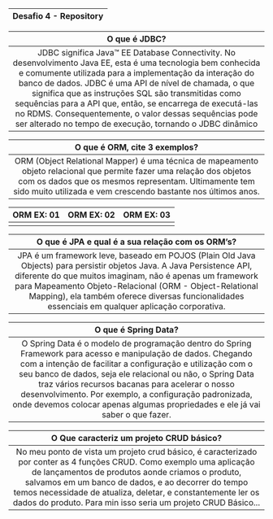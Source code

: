 | Desafio 4 - Repository | 
|:----------------------:|

| O que é JDBC? |
|:----:|
|    JDBC significa Java™ EE Database Connectivity. No desenvolvimento Java EE, esta é uma tecnologia bem conhecida e comumente utilizada para a implementação da interação do banco de dados. JDBC é uma API de nível de chamada, o que significa que as instruções SQL são transmitidas como sequências para a API que, então, se encarrega de executá-las no RDMS. Consequentemente, o valor dessas sequências pode ser alterado no tempo de execução, tornando o JDBC dinâmico  |


|O que é ORM, cite 3 exemplos? |
|:------------------------:|
|ORM (Object Relational Mapper) é uma técnica de mapeamento objeto relacional que permite fazer uma relação dos objetos com os dados que os mesmos representam. Ultimamente tem sido muito utilizada e vem crescendo bastante nos últimos anos.                          |

| ORM EX: 01 | ORM EX: 02 | ORM EX: 03 |
|------------|------------|------------|
|            |            |            |


| O que é JPA e qual é a sua relação com os ORM’s? |
|:----:|
|JPA é um framework leve, baseado em POJOS (Plain Old Java Objects) para persistir objetos Java. A Java Persistence API, diferente do que muitos imaginam, não é apenas um framework para Mapeamento Objeto-Relacional (ORM - Object-Relational Mapping), ela também oferece diversas funcionalidades essenciais em qualquer aplicação corporativa.            |



|  O que é Spring Data? |
|:----:|
|O Spring Data é o modelo de programação dentro do Spring Framework para acesso e manipulação de dados. Chegando com a intenção de facilitar a configuração e utilização com o seu banco de dados, seja ele relacional ou não, o Spring Data traz vários recursos bacanas para acelerar o nosso desenvolvimento. Por exemplo, a configuração padronizada, onde devemos colocar apenas algumas propriedades e ele já vai saber o que fazer.|

|  O Que caracteriz um projeto CRUD básico? |
|:----:|
|No meu ponto de vista um projeto crud básico, é caracterizado por conter as 4 funções CRUD. Como exemplo uma aplicação de lançamentos de produtos aonde criamos o produto, salvamos em um banco de dados, e ao decorrer do tempo temos necessidade de atualiza, deletar, e constantemente ler os dados do produto. Para min isso seria um projeto CRUD Básico...
